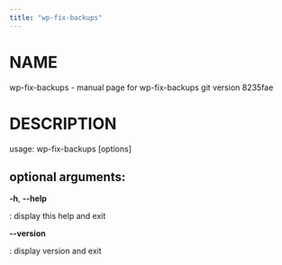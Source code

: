 ```yaml
---
title: "wp-fix-backups"
---
```



NAME
====

wp-fix-backups - manual page for wp-fix-backups git version 8235fae

DESCRIPTION
===========

usage: wp-fix-backups \[options\]

optional arguments:
-------------------

**-h**, **\--help**

:   display this help and exit

**\--version**

:   display version and exit
